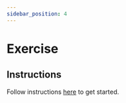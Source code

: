 ```yaml
---
sidebar_position: 4
---
```


# Exercise

## Instructions

Follow instructions [here](https://github.com/data-derp/exercise-co2-vs-temperature-databricks/tree/master/data-visualisation) to get started.